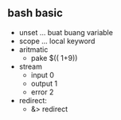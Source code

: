 ## bash basic
- unset ... buat buang variable
- scope ... local keyword
- aritmatic
    - pake $(( 1+9))
- stream
    - input 0
    - output 1
    - error 2
- redirect:
    - &> redirect
